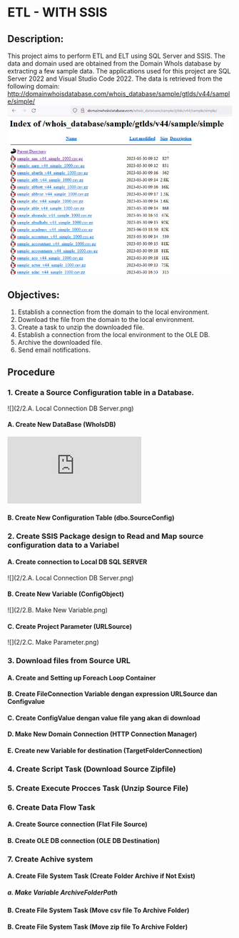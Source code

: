 # ETL - WITH SSIS

## Description:
This project aims to perform ETL and ELT using SQL Server and SSIS. The data and domain used are obtained from the Domain WhoIs database by extracting a few sample data. The applications used for this project are SQL Server 2022 and Visual Studio Code 2022. The data is retrieved from the following domain: http://domainwhoisdatabase.com/whois_database/sample/gtlds/v44/sample/simple/
![](https://github.com/Ujeeg/Project-ETL-ELT-SSIS-WHOIS/blob/bf78899c8df9f19fae7737d5fe9e1f113593fdc8/1/Domain.png)


## Objectives:

1. Establish a connection from the domain to the local environment.
2. Download the file from the domain to the local environment.
3.  Create a task to unzip the downloaded file.
4. Establish a connection from the local environment to the OLE DB.
5. Archive the downloaded file.
6. Send email notifications.



## Procedure
### 1. Create a Source Configuration table in a Database.
![](2/2.A. Local Connection DB Server.png)


#### A. Create New DataBase (WhoIsDB)
![](https://github.com/Ujeeg/Project-ETL-ELT-SSIS-WHOIS/blob/677a031628d54e74ce8c577286802082c6e2981f/Whois%20Query.sql)

#### B. Create New Configuration Table (dbo.SourceConfig)


### 2. Create SSIS Package design to Read and Map source configuration data to a Variabel


#### A. Create connection to Local DB SQL SERVER
![](2/2.A. Local Connection DB Server.png)

#### B. Create New Variable (ConfigObject)
![](2/2.B. Make New Variable.png)

#### C. Create Project Parameter (URLSource)
![](2/2.C. Make Parameter.png)


### 3. Download files from Source URL
#### A. Create and Setting up Foreach Loop Container 
#### B. Create FileConnection Variable dengan expression URLSource dan Configvalue
#### C. Create ConfigValue dengan value file yang akan di download
#### D. Make New Domain Connection (HTTP Connection Manager)
#### E. Create new Variable for destination (TargetFolderConnection)
### 4. Create Script Task (Download Source Zipfile)
### 5. Create Execute Procces Task (Unzip Source File)
### 6. Create Data Flow Task
#### A. Create Source connection (Flat File Source)
#### B. Create OLE DB connection (OLE DB Destination)
### 7. Create Achive system
#### A. Create File System Task (Create Folder Archive if Not Exist)
##### a. Make Variable ArchiveFolderPath
#### B. Create File System Task (Move csv file To Archive Folder)
#### B. Create File System Task (Move zip file To Archive Folder)
